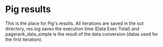 # Pig results

This is the place for Pig's results. All iterations are saved in the out directory, res.log saves the execution time (Data Exec Total) and pagerank_data_simple is the result of the data conversion (datas used for the first iteration).
